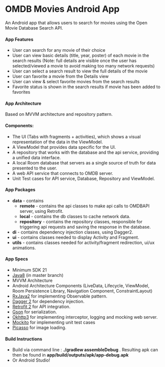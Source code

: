 # OMDB Movies Android App
An Android app that allows users to search for movies using the Open Movie Database Search API.

#### App Features
* User can search for any movie of their choice
* User can view basic details (title, year, poster) of each movie in the search results 
(Note: full details are visible once the user has selected/viewed a movie to avoid making too many network requests)
* User can select a search result to view the full details of the movie
* User can favorite a movie from the Details view
* User can view & select favorite movies from the search results
* Favorite status is shown in the search results if movie has been added to favorites

#### App Architecture 
Based on MVVM architecture and repository pattern.
 
#### Components:

* The UI (Tabs with fragments + activities), which shows a visual representation of the data in the ViewModel.
* A ViewModel that provides data specific for the UI.
* A repository that works with the database and the api service, providing a unified data interface.
* A local Room database that servers as a single source of truth for data presented to the user. 
* A web API service that connects to OMDB server.
* Unit Test cases for API service, Database, Repository and ViewModel.


#### App Packages
* <b>data</b> - contains 
    * <b>remote</b> - contains the api classes to make api calls to OMDBAPI server, using Retrofit. 
    * <b>local</b> - contains the db classes to cache network data.
    * <b>repository</b> - contains the repository classes, responsible for triggering api requests and saving the response in the database.
* <b>di</b> - contains dependency injection classes, using Dagger2.   
* <b>ui</b> - contains classes needed to display Activity and Fragment.
* <b>utils</b> - contains classes needed for activity/fragment redirection, ui/ux animations.


#### App Specs
* Minimum SDK 21
* [Java8](https://java.com/en/download/faq/java8.xml) (in master branch)
* MVVM Architecture
* Android Architecture Components (LiveData, Lifecycle, ViewModel, Room Persistence Library, Navigation Component, ConstraintLayout)
* [RxJava2](https://github.com/ReactiveX/RxJava) for implementing Observable pattern.
* [Dagger 2](https://google.github.io/dagger/) for dependency injection.
* [Retrofit 2](https://square.github.io/retrofit/) for API integration.
* [Gson](https://github.com/google/gson) for serialization.
* [Okhttp3](https://github.com/square/okhttp) for implementing interceptor, logging and mocking web server.
* [Mockito](https://site.mockito.org/) for implementing unit test cases
* [Picasso](http://square.github.io/picasso/) for image loading.

#### Build Instructions
* Build via command line : <b>./gradlew assembleDebug </b>. Resulting apk can then be found in <b>app/build/outputs/apk/app-debug.apk</b>
* Or Android Studio!
